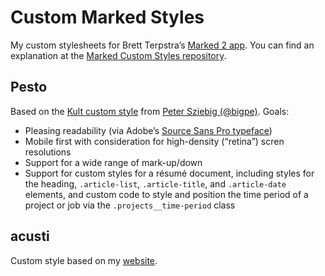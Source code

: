 Custom Marked Styles
====================

My custom stylesheets for Brett Terpstra’s [Marked 2 app][marked]. You can find an explanation at the [Marked Custom Styles repository][customstylesrepo].

Pesto
-----

Based on the [Kult custom style][kult] from [Peter Sziebig (@bigpe)][bigpe]. Goals:

- Pleasing readability (via Adobe’s [Source Sans Pro typeface][sourcesans])
- Mobile first with consideration for high-density (“retina”) scren resolutions
- Support for a wide range of mark-up/down
- Support for custom styles for a résumé document, including styles for the heading, `.article-list`, `.article-title`, and `.article-date` elements, and custom code to style and position the time period of a project or job via the `.projects__time-period` class

acusti
------

Custom style based on my [website][acusti].

[marked]: http://marked2app.com/
[customstylesrepo]: https://github.com/ttscoff/MarkedCustomStyles
[kult]: https://github.com/ttscoff/MarkedCustomStyles/blob/master/kult.css
[bigpe]: https://twitter.com/bigpe
[sourcesans]: https://github.com/adobe/source-sans-pro
[acusti]: http://www.acusti.ca